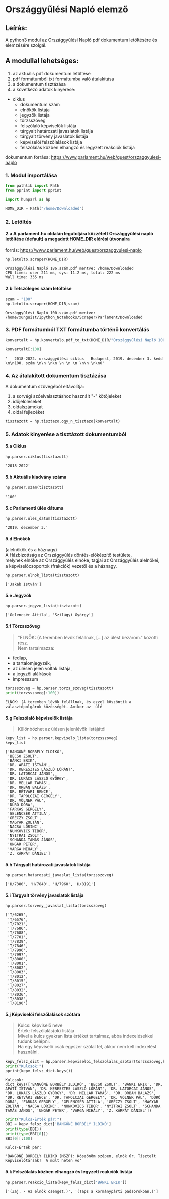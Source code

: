 # Országgyűlési Napló elemző
## Leírás:  
A python3 modul az Országgyűlési Napló pdf dokumentum letöltésére és elemzésére szolgál.
## A modullal lehetséges:
   1. az aktuális pdf dokumentum letöltése  
   2. pdf formátumból txt formátumba való átalakítása  
   3. a dokumentum tisztázása  
   4. a következő adatok kinyerése:
   
* ciklus  
   * dokumentum szám
   * elnökök listája
   * jegyzők listája
   * törzsszöveg
   * felszólaló képviselők listája
   * tárgyalt határozati javaslatok listája
   * tárgyalt törvény javaslatok listája
   * képviselői felszőlalások listája
   * felszólalás közben elhangzó és legyzett reakciók listája

dokumentum forrása: https://www.parlament.hu/web/guest/orszaggyulesi-naplo

### 1. Modul importálása


```python
from pathlib import Path
from pprint import pprint

import hunparl as hp

HOME_DIR = Path("/home/Downloaded")
```

### 2. Letöltés
#### 2.a A parlament.hu oldalán legutoljára közzétett Országgyűlési napló letöltése (default) a megadott HOME_DIR elérési útvonalra
forrás: https://www.parlament.hu/web/guest/orszaggyulesi-naplo

```python
hp.letolto.scraper(HOME_DIR)
```

    Országgyűlési Napló 186.szám.pdf mentve: /home/Downloaded
    CPU times: user 211 ms, sys: 11.2 ms, total: 222 ms
    Wall time: 335 ms


#### 2.b Tetszőleges szám letöltése


```python
szam = "100"
hp.letolto.scraper(HOME_DIR,szam)
```

    Országgyűlési Napló 100.szám.pdf mentve: /home/xunguist/Ipython_Notebooks/Scraper/Parlament/Downloaded


### 3. PDF formátumból TXT formátumba történő konvertálás


```python
konvertalt = hp.konvertalo.pdf_to_txt(HOME_DIR/"Országgyűlési Napló 100.szám.pdf")
```

```python
konvertalt[:100]
```

    '   2018-2022. országgyűlési ciklus   Budapest, 2019. december 3. kedd \n\n100. szám \n\n \n\n \n \n \n \n\n \n\nO'



### 4. Az átalakított dokumentum tisztázása

A dokumentum szövegéből eltávolítja:

1.  a sorvégi szóelvalasztáshoz használt "-" kötőjeleket  
2. időjelöléseket 
3. oldalszámokat  
4. oldal fejlecéket

```
tisztazott = hp.tisztazo.ogy_n_tisztazo(konvertalt)
```

### 5. Adatok kinyerése a tisztázott dokumentumból

#### 5.a Ciklus


```python
hp.parser.ciklus(tisztazott)
```
    '2018-2022'


#### 5.b Aktuális kiadvány száma


```python
hp.parser.szam(tisztazott)
```
    '100'

#### 5.c Parlamenti ülés dátuma

```python
hp.parser.ules_datum(tisztazott)
```




    '2019. december 3.'

#### 5.d Elnökök
(alelnökök és a háznagy)  
A Házbizottság az Országgyűlés döntés-előkészítő testülete,  
melynek elnöke az Országgyűlés elnöke, tagjai az Országgyűlés alelnökei,  
a képviselőcsoportok (frakciók) vezetői és a háznagy.  


```python
hp.parser.elnok_lista(tisztazott)
```

    ['Jakab István']

#### 5.e Jegyzők

```python
hp.parser.jegyzo_lista(tisztazott)
```
    ['Gelencsér Attila', 'Szilágyi György']
    

#### 5.f Törzsszöveg
> "ELNÖK: (A teremben lévők felállnak, [...] az ülést bezárom." közötti rész.  
> Nem tartalmazza:
* fedlap, 
* a tartalomjegyzék, 
* az ülésen jelen voltak listája, 
* a jegyzői aláírások
* impresszum


```python
torzsszoveg = hp.parser.torzs_szoveg(tisztazott)
print(torzsszoveg[:100])
```

    ELNÖK: (A teremben lévők felállnak, és ezzel köszöntik a választópolgárok közösségét. Amikor az  ülé


#### 5.g Felszólaló képviselők listája
> Különbözhet az ülésen jelenlévők listájától


```python
kepv_list = hp.parser.kepviselo_lista(torzsszoveg)
kepv_list
```

    ['BANGÓNÉ BORBÉLY ILDIKÓ',
     'BECSÓ ZSOLT',
     'BÁNKI ERIK',
     'DR. APÁTI ISTVÁN',
     'DR. KERESZTES LÁSZLÓ LÓRÁNT',
     'DR. LATORCAI JÁNOS',
     'DR. LUKÁCS LÁSZLÓ GYÖRGY',
     'DR. MELLÁR TAMÁS',
     'DR. ORBÁN BALÁZS',
     'DR. RÉTVÁRI BENCE',
     'DR. TAPOLCZAI GERGELY',
     'DR. VÖLNER PÁL',
     'DÚRÓ DÓRA',
     'FARKAS GERGELY',
     'GELENCSÉR ATTILA',
     'GRÉCZY ZSOLT',
     'MAGYAR ZOLTÁN',
     'NACSA LŐRINC',
     'NUNKOVICS TIBOR',
     'NYITRAI ZSOLT',
     'SCHANDA TAMÁS JÁNOS',
     'UNGÁR PÉTER',
     'VARGA MIHÁLY',
     'Z. KÁRPÁT DÁNIEL']

#### 5.h Tárgyalt határozati javaslatok listája

```python
hp.parser.hatarozati_javaslat_lista(torzsszoveg)
```

    ['H/7380', 'H/7840', 'H/7960', 'H/8191']

#### 5.i Tárgyalt törvény javaslatok listája

```python
hp.parser.torveny_javaslat_lista(torzsszoveg)
```
    ['T/6265',
     'T/6576',
     'T/7021',
     'T/7686',
     'T/7688',
     'T/7701',
     'T/7839',
     'T/7846',
     'T/7996',
     'T/7997',
     'T/8000',
     'T/8001',
     'T/8002',
     'T/8003',
     'T/8012',
     'T/8015',
     'T/8027',
     'T/8032',
     'T/8036',
     'T/8038',
     'T/8190']

#### 5.j Képviselői felszőlalások szótára
> Kulcs: képviselő neve  
> Érték: felszólalás(ok) listája  
> Mivel a kulcs gyakran lista értéket tartalmaz, abba indexelésekkel tudunk belépni.  
> Ha egy képviselő csak egyszer szólal fel, akkor nem kell indexelést használni.  

```python
kepv_felsz_dict = hp.parser.kepviseloi_felszolalas_szotar(torzsszoveg,kepv_list)
print("Kulcsok:")
pprint(kepv_felsz_dict.keys())
```

    Kulcsok:
    dict_keys(['BANGÓNÉ BORBÉLY ILDIKÓ', 'BECSÓ ZSOLT', 'BÁNKI ERIK', 'DR. APÁTI ISTVÁN', 'DR. KERESZTES LÁSZLÓ LÓRÁNT', 'DR. LATORCAI JÁNOS', 'DR. LUKÁCS LÁSZLÓ GYÖRGY', 'DR. MELLÁR TAMÁS', 'DR. ORBÁN BALÁZS', 'DR. RÉTVÁRI BENCE', 'DR. TAPOLCZAI GERGELY', 'DR. VÖLNER PÁL', 'DÚRÓ DÓRA', 'FARKAS GERGELY', 'GELENCSÉR ATTILA', 'GRÉCZY ZSOLT', 'MAGYAR ZOLTÁN', 'NACSA LŐRINC', 'NUNKOVICS TIBOR', 'NYITRAI ZSOLT', 'SCHANDA TAMÁS JÁNOS', 'UNGÁR PÉTER', 'VARGA MIHÁLY', 'Z. KÁRPÁT DÁNIEL'])

```python
print("Kulcs-Érték pár:")
BBI = kepv_felsz_dict['BANGÓNÉ BORBÉLY ILDIKÓ']
print(type(BBI))
print(type(BBI[0]))
BBI[0][:100]
```
    Kulcs-Érték pár:

    'BANGÓNÉ BORBÉLY ILDIKÓ (MSZP): Köszönöm szépen, elnök úr. Tisztelt Képviselőtársak!  A múlt héten vo'

#### 5.k Felszólalás közben elhangzó és legyzett reakciók listája


```python
hp.parser.reakcio_lista(kepv_felsz_dict['BÁNKI ERIK'])
```

    ['(Zaj. - Az elnök csenget.)', '(Taps a kormánypárti padsorokban.)']
